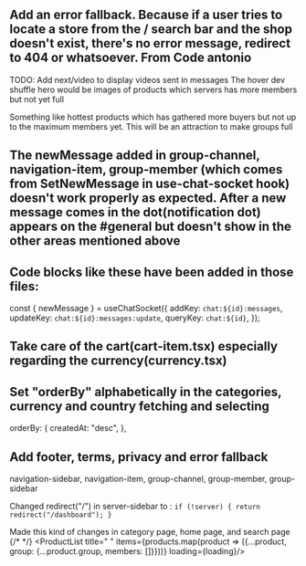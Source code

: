 
## Add an error fallback. Because if a user tries to locate a store from the / search bar and the shop doesn't exist, there's no error message, redirect to 404 or whatsoever. From Code antonio



TODO: Add next/video to display videos sent in messages
The hover dev shuffle hero would be images of products which servers has more members but not yet full
 
          
Something like hottest products which has gathered more buyers but not up to the maximum members yet. This will be an attraction to make groups full

## The newMessage added in group-channel, navigation-item, group-member (which comes from SetNewMessage in use-chat-socket hook) doesn't work properly as expected. After a new message comes in the dot(notification dot) appears on the #general but doesn't show in the other areas mentioned above

## Code blocks like these have been added in those files:
  const { newMessage } = useChatSocket({
    addKey: `chat:${id}:messages`,
    updateKey: `chat:${id}:messages:update`,
    queryKey: `chat:${id}`,
  });

## Take care of the cart(cart-item.tsx) especially regarding the currency(currency.tsx)

##  Set "orderBy" alphabetically in the categories, currency and country fetching and selecting

orderBy: {
      createdAt: "desc",
    },

## Add footer, terms, privacy and error fallback 

navigation-sidebar, navigation-item, group-channel, group-member, group-sidebar

Changed redirect("/") in server-sidebar to :
``if (!server) {
    return redirect("/dashboard");
  }``

Made this kind of changes in category page, home page, and search page
{/* <ProductList title=" " items={products} loading={loading}/> */}
        <ProductList title=" " items={products.map(product => ({...product, group: {...product.group, members: []}}))} loading={loading}/>

        

